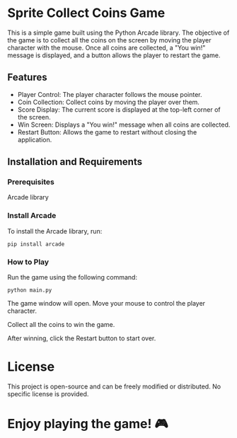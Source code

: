 # Sprite Collect Coins Game
This is a simple game built using the Python Arcade library. The objective of the game is to collect all the coins on the screen by moving the player character with the mouse. Once all coins are collected, a "You win!" message is displayed, and a button allows the player to restart the game.


## Features
- Player Control: The player character follows the mouse pointer.
- Coin Collection: Collect coins by moving the player over them.
- Score Display: The current score is displayed at the top-left corner of the screen.
- Win Screen: Displays a "You win!" message when all coins are collected.
- Restart Button: Allows the game to restart without closing the application.

## Installation and Requirements
### Prerequisites
Arcade library

### Install Arcade

To install the Arcade library, run:

```shell
pip install arcade
```

### How to Play
Run the game using the following command:

```shell
python main.py
```

The game window will open. Move your mouse to control the player character.

Collect all the coins to win the game.

After winning, click the Restart button to start over.

# License
This project is open-source and can be freely modified or distributed. No specific license is provided.

# Enjoy playing the game! 🎮